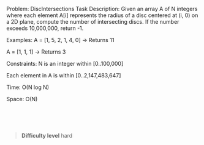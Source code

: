 Problem: DiscIntersections
Task Description:
Given an array A of N integers where each element A[i] represents the radius of a disc centered at (i, 0) on a 2D plane, compute the number of intersecting discs. If the number exceeds 10,000,000, return -1.

Examples:
A = [1, 5, 2, 1, 4, 0] → Returns 11

A = [1, 1, 1] → Returns 3

Constraints:
N is an integer within [0..100,000]

Each element in A is within [0..2,147,483,647]

Time: O(N log N)

Space: O(N)



<br><br><br>

> **Difficulty level**
> hard